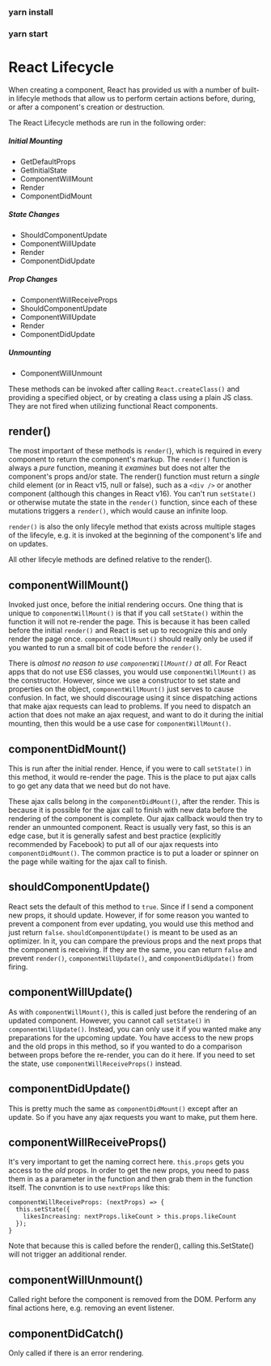 ### yarn install
### yarn start


# React Lifecycle

When creating a component, React has provided us with a number of built-in lifecyle methods that allow us to perform certain actions before, during, or after a component's creation or destruction.

The React Lifecycle methods are run in the following order:

##### Initial Mounting
 - GetDefaultProps
 - GetInitialState
 - ComponentWillMount
 - Render
 - ComponentDidMount
 
##### State Changes
 - ShouldComponentUpdate
 - ComponentWillUpdate
 - Render
 - ComponentDidUpdate
 
##### Prop Changes
 - ComponentWillReceiveProps
 - ShouldComponentUpdate
 - ComponentWillUpdate
 - Render
 - ComponentDidUpdate
 
 
##### Unmounting
 - ComponentWillUnmount

These methods can be invoked after calling `React.createClass()` and providing a specified object, or by creating a class using a plain JS class. They are not fired when utilizing functional React components.


## render()

The most important of these methods is `render(`), which is required in every component to return the component's markup. The `render()` function is always a *pure* function, meaning it *examines* but does not alter the component's props and/or state. The render() function must return a *single* child element (or in React v15, null or false), such as a `<div />` or another component (although this changes in React v16). You can't run `setState()` or otherwise mutate the state in the `render()` function, since each of these mutations triggers a `render()`, which would cause an infinite loop.

`render()` is also the only lifecyle method that exists across multiple stages of the lifecyle, e.g. it is invoked at the beginning of the component's life and on updates.   

All other lifecyle methods are defined relative to the render().

## componentWillMount()

Invoked just once, before the initial rendering occurs. One thing that is unique to `componentWillMount()` is that if you call `setState()` within the function it will not re-render the page. This is because it has been called before the initial `render()` and React is set up to recognize this and only render the page once. `componentWillMount()` should really only be used if you wanted to run a small bit of code before the `render()`. 

There is *almost no reason to use `componentWillMount()` at all*. For React apps that do not use ES6 classes, you would use `componentWillMount()` as the constructor. However, since we use a constructor to set state and properties on the object, `componentWillMount()` just serves to cause confusion. In fact, we should discourage using it since dispatching actions that make ajax requests can lead to problems. If you need to dispatch an action that does not make an ajax request, and want to do it during the initial mounting, then this would be a use case for `componentWillMount()`.

## componentDidMount()

This is run after the initial render. Hence, if you were to call `setState()` in this method, it would re-render the page. This is the place to put ajax calls to go get any data that we need but do not have.

These ajax calls belong in the `componentDidMount()`, after the render. This is because it is possible for the ajax call to finish with new data before the rendering of the component is complete. Our ajax callback would then try to render an unmounted component. React is usually very fast, so this is an edge case, but it is generally safest and best practice (explicitly recommended by Facebook) to put all of our ajax requests into `componentDidMount()`. The common practice is to put a loader or spinner on the page while waiting for the ajax call to finish.

## shouldComponentUpdate()

React sets the default of this method to `true`. Since if I send a component new props, it should update. However, if for some reason you wanted to prevent a component from ever updating, you would use this method and just return `false`. `shouldComponentUpdate()` is meant to be used as an optimizer. In it, you can compare the previous props and the next props that the component is receiving. If they are the same, you can return `false` and prevent `render()`, `componentWillUpdate()`, and `componentDidUpdate()` from firing.

## componentWillUpdate()

As with `componentWillMount()`, this is called just before the rendering of an updated component. However, you cannot call `setState()` in `componentWillUpdate()`. Instead, you can only use it if you wanted make any preparations for the upcoming update. You have access to the new props and the old props in this method, so if you wanted to do a comparison between props before the re-render, you can do it here. If you need to set the state, use `componentWillReceiveProps()` instead.

## componentDidUpdate()

This is pretty much the same as `componentDidMount()` except after an update. So if you have any ajax requests you want to make, put them here.

## componentWillReceiveProps() 

It's very important to get the naming correct here. `this.props` gets you access to the *old* props. In order to get the new props, you need to pass them in as a parameter in the function and then grab them in the function itself. The convntion is to use `nextProps` like this:

```
componentWillReceiveProps: (nextProps) => {
  this.setState({
    likesIncreasing: nextProps.likeCount > this.props.likeCount
  });
}
```
Note that because this is called before the render(), calling this.SetState() will not trigger an additional render.

## componentWillUnmount() 

Called right before the component is removed from the DOM. Perform any final actions here, e.g. removing an event listener.

## componentDidCatch() 

Only called if there is an error rendering. 
